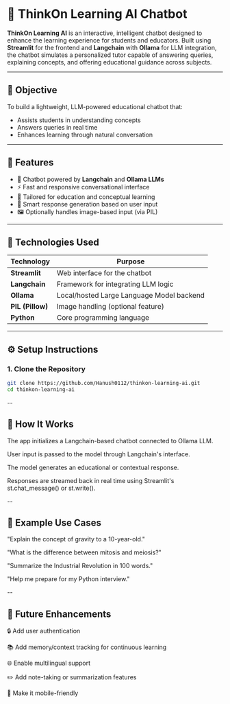 # 🤖 ThinkOn Learning AI Chatbot

**ThinkOn Learning AI** is an interactive, intelligent chatbot designed to enhance the learning experience for students and educators. Built using **Streamlit** for the frontend and **Langchain** with **Ollama** for LLM integration, the chatbot simulates a personalized tutor capable of answering queries, explaining concepts, and offering educational guidance across subjects.

---

## 🎯 Objective

To build a lightweight, LLM-powered educational chatbot that:
- Assists students in understanding concepts
- Answers queries in real time
- Enhances learning through natural conversation

---

## 🌟 Features

- 💬 Chatbot powered by **Langchain** and **Ollama LLMs**
- ⚡ Fast and responsive conversational interface
- 📘 Tailored for education and conceptual learning
- 🧠 Smart response generation based on user input
- 🖼️ Optionally handles image-based input (via PIL)

---

## 🧪 Technologies Used

| Technology              | Purpose                                     |
|--------------------------|---------------------------------------------|
| **Streamlit**            | Web interface for the chatbot               |
| **Langchain**            | Framework for integrating LLM logic         |
| **Ollama**               | Local/hosted Large Language Model backend   |
| **PIL (Pillow)**         | Image handling (optional feature)           |
| **Python**               | Core programming language                   |


---

## ⚙️ Setup Instructions

### 1. Clone the Repository

```bash
git clone https://github.com/Hanush0112/thinkon-learning-ai.git
cd thinkon-learning-ai
```
--
## 🧠 How It Works
The app initializes a Langchain-based chatbot connected to Ollama LLM.

User input is passed to the model through Langchain's interface.

The model generates an educational or contextual response.

Responses are streamed back in real time using Streamlit's st.chat_message() or st.write().

--
## 🧾 Example Use Cases
"Explain the concept of gravity to a 10-year-old."

"What is the difference between mitosis and meiosis?"

"Summarize the Industrial Revolution in 100 words."

"Help me prepare for my Python interview."

--
## 🔮 Future Enhancements
🔒 Add user authentication

📚 Add memory/context tracking for continuous learning

🌐 Enable multilingual support

✏️ Add note-taking or summarization features

📱 Make it mobile-friendly
